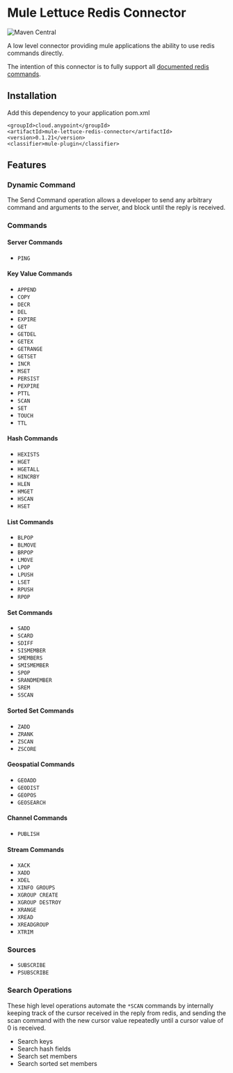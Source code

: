 # Mule Lettuce Redis Connector
![Maven Central](https://img.shields.io/maven-central/v/cloud.anypoint/mule-lettuce-redis-connector)

A low level connector providing mule applications the ability to use redis commands directly.

The intention of this connector is to fully support all [documented redis commands](https://redis.io/commands).

## Installation

Add this dependency to your application pom.xml

```
<groupId>cloud.anypoint</groupId>
<artifactId>mule-lettuce-redis-connector</artifactId>
<version>0.1.21</version>
<classifier>mule-plugin</classifier>
```

## Features

### Dynamic Command

The Send Command operation allows a developer to send any arbitrary command and arguments to the server, and block until the reply is received.

### Commands

#### Server Commands
* `PING`

#### Key Value Commands
* `APPEND`
* `COPY`
* `DECR`
* `DEL`
* `EXPIRE`
* `GET`
* `GETDEL`
* `GETEX`
* `GETRANGE`
* `GETSET`
* `INCR`
* `MSET`
* `PERSIST`
* `PEXPIRE`
* `PTTL`
* `SCAN`
* `SET`
* `TOUCH`
* `TTL`

#### Hash Commands
* `HEXISTS`
* `HGET`
* `HGETALL`
* `HINCRBY`
* `HLEN`
* `HMGET`
* `HSCAN`
* `HSET`

#### List Commands
* `BLPOP`
* `BLMOVE`
* `BRPOP`
* `LMOVE`
* `LPOP`
* `LPUSH`
* `LSET`
* `RPUSH`
* `RPOP`

#### Set Commands
* `SADD`
* `SCARD`
* `SDIFF`
* `SISMEMBER`
* `SMEMBERS`
* `SMISMEMBER`
* `SPOP`
* `SRANDMEMBER`
* `SREM`
* `SSCAN`

#### Sorted Set Commands
* `ZADD`
* `ZRANK`
* `ZSCAN`
* `ZSCORE`

#### Geospatial Commands
* `GEOADD`
* `GEODIST`
* `GEOPOS`
* `GEOSEARCH`

#### Channel Commands
* `PUBLISH`

#### Stream Commands
* `XACK`
* `XADD`
* `XDEL`
* `XINFO GROUPS`
* `XGROUP CREATE`
* `XGROUP DESTROY`
* `XRANGE`
* `XREAD`
* `XREADGROUP`
* `XTRIM`

### Sources
* `SUBSCRIBE`
* `PSUBSCRIBE`

### Search Operations

These high level operations automate the `*SCAN` commands by internally keeping track of the cursor
received in the reply from redis, and sending the scan command with the new cursor value repeatedly
until a cursor value of 0 is received.

* Search keys
* Search hash fields
* Search set members
* Search sorted set members
